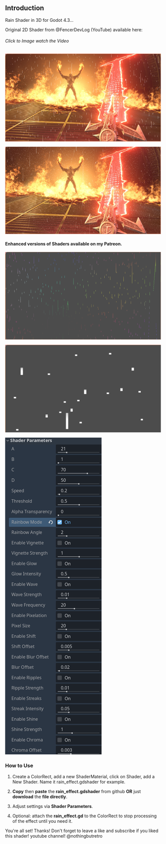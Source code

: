 ## Introduction

Rain Shader in 3D for Godot 4.3...

Original 2D Shader from @FencerDevLog (YouTube) available here:
###### Click to Image watch the Video
[![Watch the video](https://github.com/mikecabral/Godot_4/blob/main/Shaders/Rain_Shader_3D/thumbnail.PNG)](https://www.youtube.com/watch?v=EvE84z7aVJY)


![Alt text](https://github.com/mikecabral/Godot_4/blob/main/Shaders/Rain_Shader_3D/thumbnail2.PNG)

#### Enhanced versions of Shaders available on my Patreon.

![Alt text](https://github.com/mikecabral/Godot_4/blob/main/Shaders/Rain_Shader_3D/enhanced.PNG)

![Alt text](https://github.com/mikecabral/Godot_4/blob/main/Shaders/Rain_Shader_3D/enhanced2.PNG)

![Alt text](https://github.com/mikecabral/Godot_4/blob/main/Shaders/Rain_Shader_3D/enhanced3.PNG)

### How to Use

1. Create a ColorRect, add a new ShaderMaterial, click on Shader, add a New Shader. Name it rain_effect.gdshader for example.

2. **Copy** then **paste** the **rain_effect.gdshader** from github **OR** just **download** the **file directly**.

3. Adjust settings via **Shader Parameters**.

4. Optional: attach the **rain_effect.gd** to the ColorRect to stop processing of the effect until you need it.

You're all set! Thanks!
Don't forget to leave a like and subscribe if you liked this shader!
youtube channel! @nothingbutretro